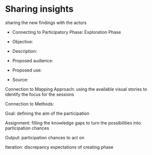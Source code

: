 # Sharing insights  


sharing the new findings with the actors


- Connecting to Participatory Phase: Exploration Phase 

- Objective: 


- Description: 

- Proposed audience: 

- Proposed use: 

- Source:


Connection to Mapping Approach: using the available visual stories to identify the focus for the sessions

Connection to Methods: 


Goal: defining the aim of the participation

Assignment: filling the knowledge gaps to turn the possibilities into participation chances


Output: participation chances to act on

Iteration: discrepancy expectations of creating phase